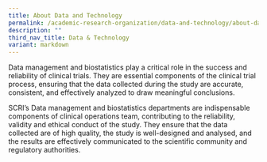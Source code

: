 ```yaml
---
title: About Data and Technology
permalink: /academic-research-organization/data-and-technology/about-data-and-technology/
description: ""
third_nav_title: Data & Technology
variant: markdown
---
```

Data management and biostatistics play a critical role in the success and reliability of clinical trials. They are essential components of the clinical trial process, ensuring that the data collected during the study are accurate, consistent, and effectively analyzed to draw meaningful conclusions. 

SCRI’s Data management and biostatistics departments are indispensable components of clinical operations team, contributing to the reliability, validity and ethical conduct of the study. They ensure that the data collected are of high quality, the study is well-designed and analysed, and the results are effectively communicated to the scientific community and regulatory authorities.
